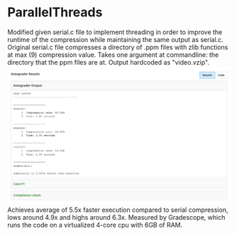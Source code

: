 # ParallelThreads
Modified given serial.c file to implement threading in order to improve the runtime of the compression while maintaining the same output as serial.c.  Original serial.c file compresses a directory of .ppm files with zlib functions at max (9) compression value. Takes one argument at commandline: the directory that the ppm files are at.  Output hardcoded as "video.vzip". 
<br>
![Gradescope showing 5.5x faster execution time](/Screenshot_Gradescope.png)
<br>
Achieves average of 5.5x faster execution compared to serial compression, lows around 4.9x and highs around 6.3x.  Measured by Gradescope, which runs the code on a virtualized 4-core cpu with 6GB of RAM.  
